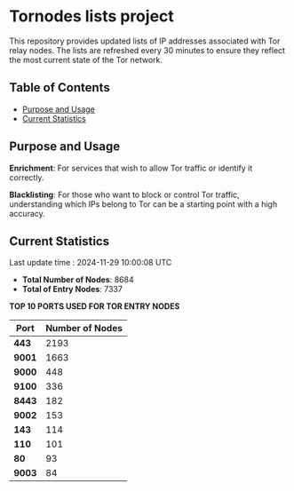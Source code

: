# Tornodes lists project

This repository provides updated lists of IP addresses associated with Tor relay nodes. The lists are refreshed every 30 minutes to ensure they reflect the most current state of the Tor network.

## Table of Contents

- [Purpose and Usage](#purpose-and-usage)
- [Current Statistics](#current-statistics)


## Purpose and Usage

**Enrichment**: For services that wish to allow Tor traffic or identify it correctly.

**Blacklisting**: For those who want to block or control Tor traffic, understanding which IPs belong to Tor can be a starting point with a high accuracy.

## Current Statistics

Last update time : 2024-11-29 10:00:08 UTC

- **Total Number of Nodes**: 8684
- **Total of Entry Nodes**: 7337

**TOP 10 PORTS USED FOR TOR ENTRY NODES**

| **Port** | **Number of Nodes** |
|------|-----------------|
| **443**   | 2193  |
| **9001**   | 1663  |
| **9000**   | 448  |
| **9100**   | 336  |
| **8443**   | 182  |
| **9002**   | 153  |
| **143**   | 114  |
| **110**   | 101  |
| **80**   | 93  |
| **9003**   | 84  |

